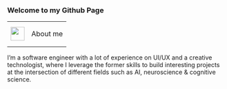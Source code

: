 ### Welcome to my Github Page
<table>
  <tr>
    <td>
      <img src="https://github.com/alinvdu/alinvdu/assets/16021447/fd9179fc-cdf2-4bd4-b962-508543624027" width="32">
    </td>
    <td style="vertical-align:middle;">
      <p>About me</p>
    </td>
  </tr>
</table>
<p>
  I’m a software engineer with a lot of experience on UI/UX and a creative technologist, where I leverage the former skills to build interesting projects at the intersection of different fields such as AI, neuroscience & cognitive science.
</p>
